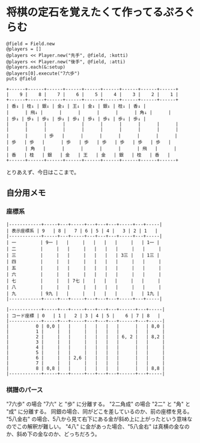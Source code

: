 # 将棋の定石を覚えたくて作ってるぷろぐらむ #

    @field = Field.new
    @players = []
    @players << Player.new("先手", @field, :kotti)
    @players << Player.new("後手", @field, :atti)
    @players.each(&:setup)
    @players[0].execute("7六歩")
    puts @field

    +------+------+------+------+------+------+------+------+------+
    |    9 |    8 |    7 |    6 |    5 |    4 |    3 |    2 |    1 |
    +------+------+------+------+------+------+------+------+------+
    | 香↓ | 桂↓ | 銀↓ | 金↓ | 王↓ | 金↓ | 銀↓ | 桂↓ | 香↓ |
    |      | 飛↓ |      |      |      |      |      | 角↓ |      |
    | 歩↓ | 歩↓ | 歩↓ | 歩↓ | 歩↓ | 歩↓ | 歩↓ | 歩↓ | 歩↓ |
    |      |      |      |      |      |      |      |      |      |
    |      |      |      |      |      |      |      |      |      |
    |      |      | 歩   |      |      |      |      |      |      |
    | 歩   | 歩   |      | 歩   | 歩   | 歩   | 歩   | 歩   | 歩   |
    |      | 角   |      |      |      |      |      | 飛   |      |
    | 香   | 桂   | 銀   | 金   | 王   | 金   | 銀   | 桂   | 香   |
    +------+------+------+------+------+------+------+------+------+

とりあえず、今日はここまで。

## 自分用メモ ##

### 座標系 ###

    |------------+-----+---+-----+---+---+---+-----+---+-----|
    | 表示座標系 | 9   | 8 |   7 | 6 | 5 | 4 |   3 | 2 | 1   |
    |------------+-----+---+-----+---+---+---+-----+---+-----|
    | 一         | 9一 |   |     |   |   |   |     |   | 1一 |
    | 二         |     |   |     |   |   |   |     |   |     |
    | 三         |     |   |     |   |   |   | 3三 |   | 1三 |
    | 四         |     |   |     |   |   |   |     |   |     |
    | 五         |     |   |     |   |   |   |     |   |     |
    | 六         |     |   |     |   |   |   |     |   |     |
    | 七         |     |   | 7七 |   |   |   |     |   |     |
    | 八         |     |   |     |   |   |   |     |   |     |
    | 九         | 9九 |   |     |   |   |   |     |   | 1九 |
    |------------+-----+---+-----+---+---+---+-----+---+-----|

    |------------+-----+---+-----+---+---+---+------+---+-----|
    | コード座標 | 0   | 1 |   2 | 3 | 4 | 5 |    6 | 7 | 8   |
    |------------+-----+---+-----+---+---+---+------+---+-----|
    |          0 | 0,0 |   |     |   |   |   |      |   | 8,0 |
    |          1 |     |   |     |   |   |   |      |   |     |
    |          2 |     |   |     |   |   |   | 6, 2 |   | 8,2 |
    |          3 |     |   |     |   |   |   |      |   |     |
    |          4 |     |   |     |   |   |   |      |   |     |
    |          5 |     |   |     |   |   |   |      |   |     |
    |          6 |     |   | 2,6 |   |   |   |      |   |     |
    |          7 |     |   |     |   |   |   |      |   |     |
    |          8 | 0,8 |   |     |   |   |   |      |   | 8,8 |
    |------------+-----+---+-----+---+---+---+------+---+-----|

### 棋譜のパース ###

"7六歩" の場合 "7六" と "歩" に分離する。
"2二角成" の場合 "2二" と "角" と "成" に分離する。
同銀の場合、同がどこを差しているのか、前の座標を見る。
"5八金右" の場合、5八から見て右下にある金が斜め上に上がったという意味なのでこの解釈が難しい。
"4八" に金があった場合、"5八金右" は真横の金なのか、斜め下の金なのか、どっちだろう。
